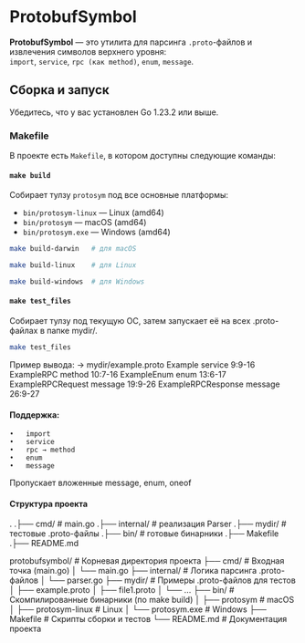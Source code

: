 # ProtobufSymbol

**ProtobufSymbol** — это утилита для парсинга `.proto`-файлов и извлечения символов верхнего уровня:  
`import`, `service`, `rpc (как method)`, `enum`, `message`.

## Сборка и запуск
Убедитесь, что у вас установлен Go 1.23.2 или выше.

### Makefile

В проекте есть `Makefile`, в котором доступны следующие команды:

#### `make build`

Собирает тулзу `protosym` под все основные платформы:

- `bin/protosym-linux` — Linux (amd64)
- `bin/protosym` — macOS (amd64)
- `bin/protosym.exe` — Windows (amd64)

```bash
make build-darwin   # для macOS
```
```bash
make build-linux    # для Linux
```
```bash
make build-windows  # для Windows
```

#### `make test_files` 

Собирает тулзу под текущую ОС, затем запускает её на всех .proto-файлах в папке mydir/.

```bash
make test_files
```

Пример вывода: 
→ mydir/example.proto
Example service 9:9-16
ExampleRPC method 10:7-16
ExampleEnum enum 13:6-17
ExampleRPCRequest message 19:9-26
ExampleRPCResponse message 26:9-27


#### Поддержка:
	•	import
	•	service
	•	rpc → method
	•	enum
	•	message
Пропускает вложенные message, enum, oneof

#### Структура проекта

.
.├── cmd/               # main.go
.├── internal/          # реализация Parser
.├── mydir/             # тестовые .proto-файлы
.├── bin/               # готовые бинарники
.├── Makefile
.├── README.md

protobufsymbol/              # Корневая директория проекта
├── cmd/                     # Входная точка (main.go)
│   └── main.go
├── internal/                # Логика парсинга .proto-файлов
│   └── parser.go
├── mydir/                   # Примеры .proto-файлов для тестов
│   ├── example.proto
│   ├── file1.proto
│   └── ...
├── bin/                     # Скомпилированные бинарники (по make build)
│   ├── protosym             # macOS
│   ├── protosym-linux       # Linux
│   └── protosym.exe         # Windows
├── Makefile                 # Скрипты сборки и тестов
└── README.md                # Документация проекта
